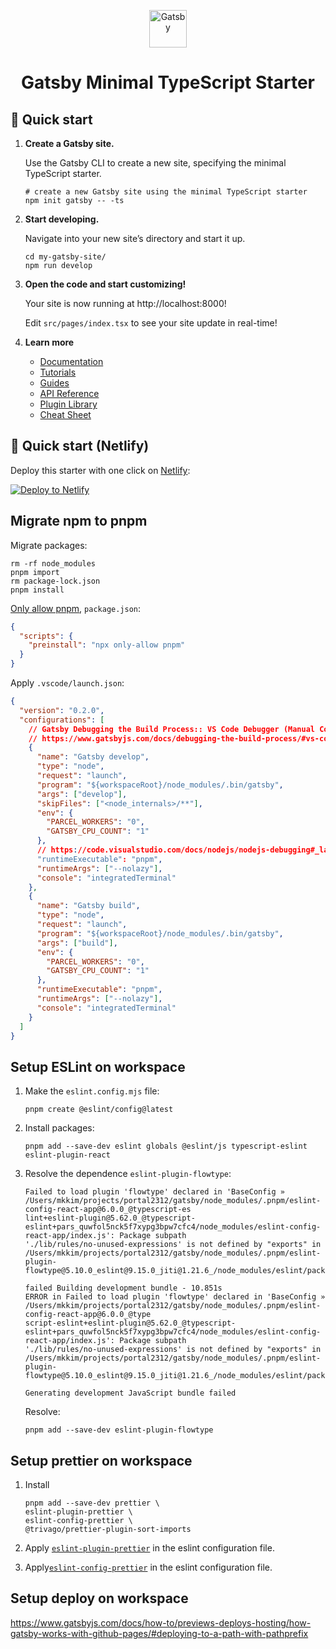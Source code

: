 <p align="center">
  <a href="https://www.gatsbyjs.com/?utm_source=starter&utm_medium=readme&utm_campaign=minimal-starter-ts">
    <img alt="Gatsby" src="https://www.gatsbyjs.com/Gatsby-Monogram.svg" width="60" />
  </a>
</p>
<h1 align="center">
  Gatsby Minimal TypeScript Starter
</h1>

## 🚀 Quick start

1.  **Create a Gatsby site.**

    Use the Gatsby CLI to create a new site, specifying the minimal TypeScript starter.

    ```shell
    # create a new Gatsby site using the minimal TypeScript starter
    npm init gatsby -- -ts
    ```

2.  **Start developing.**

    Navigate into your new site’s directory and start it up.

    ```shell
    cd my-gatsby-site/
    npm run develop
    ```

3.  **Open the code and start customizing!**

    Your site is now running at http://localhost:8000!

    Edit `src/pages/index.tsx` to see your site update in real-time!

4.  **Learn more**

    - [Documentation](https://www.gatsbyjs.com/docs/?utm_source=starter&utm_medium=readme&utm_campaign=minimal-starter-ts)
    - [Tutorials](https://www.gatsbyjs.com/docs/tutorial/?utm_source=starter&utm_medium=readme&utm_campaign=minimal-starter-ts)
    - [Guides](https://www.gatsbyjs.com/docs/how-to/?utm_source=starter&utm_medium=readme&utm_campaign=minimal-starter-ts)
    - [API Reference](https://www.gatsbyjs.com/docs/api-reference/?utm_source=starter&utm_medium=readme&utm_campaign=minimal-starter-ts)
    - [Plugin Library](https://www.gatsbyjs.com/plugins?utm_source=starter&utm_medium=readme&utm_campaign=minimal-starter-ts)
    - [Cheat Sheet](https://www.gatsbyjs.com/docs/cheat-sheet/?utm_source=starter&utm_medium=readme&utm_campaign=minimal-starter-ts)

## 🚀 Quick start (Netlify)

Deploy this starter with one click on [Netlify](https://app.netlify.com/signup):

[<img src="https://www.netlify.com/img/deploy/button.svg" alt="Deploy to Netlify" />](https://app.netlify.com/start/deploy?repository=https://github.com/gatsbyjs/gatsby-starter-minimal-ts)

## Migrate npm to pnpm

Migrate packages:

```shell
rm -rf node_modules
pnpm import
rm package-lock.json
pnpm install
```

[Only allow pnpm](https://pnpm.io/only-allow-pnpm), `package.json`:

```json
{
  "scripts": {
    "preinstall": "npx only-allow pnpm"
  }
}
```

Apply `.vscode/launch.json`:

```json
{
  "version": "0.2.0",
  "configurations": [
    // Gatsby Debugging the Build Process:: VS Code Debugger (Manual Config)
    // https://www.gatsbyjs.com/docs/debugging-the-build-process/#vs-code-debugger-manual-config
    {
      "name": "Gatsby develop",
      "type": "node",
      "request": "launch",
      "program": "${workspaceRoot}/node_modules/.bin/gatsby",
      "args": ["develop"],
      "skipFiles": ["<node_internals>/**"],
      "env": {
        "PARCEL_WORKERS": "0",
        "GATSBY_CPU_COUNT": "1"
      },
      // https://code.visualstudio.com/docs/nodejs/nodejs-debugging#_launch-configuration-support-for-npm-and-other-tools
      "runtimeExecutable": "pnpm",
      "runtimeArgs": ["--nolazy"],
      "console": "integratedTerminal"
    },
    {
      "name": "Gatsby build",
      "type": "node",
      "request": "launch",
      "program": "${workspaceRoot}/node_modules/.bin/gatsby",
      "args": ["build"],
      "env": {
        "PARCEL_WORKERS": "0",
        "GATSBY_CPU_COUNT": "1"
      },
      "runtimeExecutable": "pnpm",
      "runtimeArgs": ["--nolazy"],
      "console": "integratedTerminal"
    }
  ]
}
```

## Setup ESLint on workspace

1.  Make the `eslint.config.mjs` file:

    ```shell
    pnpm create @eslint/config@latest
    ```

2.  Install packages:

    ```shell
    pnpm add --save-dev eslint globals @eslint/js typescript-eslint eslint-plugin-react
    ```

3.  Resolve the dependence `eslint-plugin-flowtype`:

    ```shell
    Failed to load plugin 'flowtype' declared in 'BaseConfig » /Users/mkkim/projects/portal2312/gatsby/node_modules/.pnpm/eslint-config-react-app@6.0.0_@typescript-es
    lint+eslint-plugin@5.62.0_@typescript-eslint+pars_quwfol5nck5f7xypg3bpw7cfc4/node_modules/eslint-config-react-app/index.js': Package subpath
    './lib/rules/no-unused-expressions' is not defined by "exports" in
    /Users/mkkim/projects/portal2312/gatsby/node_modules/.pnpm/eslint-plugin-flowtype@5.10.0_eslint@9.15.0_jiti@1.21.6_/node_modules/eslint/package.json

    failed Building development bundle - 10.851s
    ERROR in Failed to load plugin 'flowtype' declared in 'BaseConfig » /Users/mkkim/projects/portal2312/gatsby/node_modules/.pnpm/eslint-config-react-app@6.0.0_@type
    script-eslint+eslint-plugin@5.62.0_@typescript-eslint+pars_quwfol5nck5f7xypg3bpw7cfc4/node_modules/eslint-config-react-app/index.js': Package subpath
    './lib/rules/no-unused-expressions' is not defined by "exports" in
    /Users/mkkim/projects/portal2312/gatsby/node_modules/.pnpm/eslint-plugin-flowtype@5.10.0_eslint@9.15.0_jiti@1.21.6_/node_modules/eslint/package.json

    Generating development JavaScript bundle failed
    ```

    Resolve:

    ```shell
    pnpm add --save-dev eslint-plugin-flowtype
    ```

## Setup prettier on workspace

1.  Install

    ```shell
    pnpm add --save-dev prettier \
    eslint-plugin-prettier \
    eslint-config-prettier \
    @trivago/prettier-plugin-sort-imports
    ```

2.  Apply [`eslint-plugin-prettier`](https://github.com/prettier/eslint-plugin-prettier) in the eslint configuration file.

3.  Apply[`eslint-config-prettier`](https://github.com/prettier/eslint-config-prettier) in the eslint configuration file.

## Setup deploy on workspace

https://www.gatsbyjs.com/docs/how-to/previews-deploys-hosting/how-gatsby-works-with-github-pages/#deploying-to-a-path-with-pathprefix
